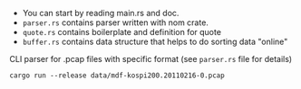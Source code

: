 * You can start by reading main.rs and doc.
* `parser.rs` contains parser written with nom crate.
* `quote.rs` contains boilerplate and definition for quote
* `buffer.rs` contains data structure that helps to do sorting data "online"

CLI parser for .pcap files with specific format (see `parser.rs` file for details)
```
cargo run --release data/mdf-kospi200.20110216-0.pcap 
```